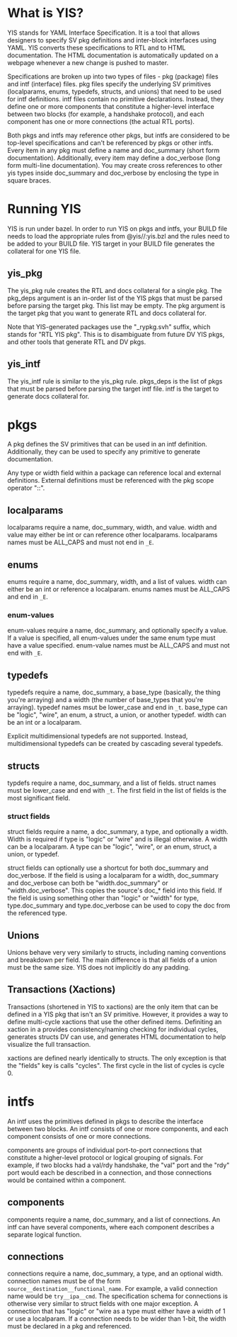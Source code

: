 # What is YIS?
YIS stands for YAML Interface Specification. It is a tool that allows designers to specify SV pkg definitions and inter-block interfaces using YAML. YIS converts these specifications to RTL and to HTML documentation. The HTML documentation is automatically updated on a webpage whenever a new change is pushed to master.  

Specifications are broken up into two types of files - pkg (package) files and intf (interface) files. pkg files specify the underlying SV primitives (localparams, enums, typedefs, structs, and unions) that need to be used for intf definitions. intf files contain no primitive declarations. Instead, they define one or more components that constitute a higher-level interface between two blocks (for example, a handshake protocol), and each component has one or more connections (the actual RTL ports).  

Both pkgs and intfs may reference other pkgs, but intfs are considered to be top-level specifications and can't be referenced by pkgs or other intfs. Every item in any pkg must define a name and doc_summary (short form documentation). Additionally, every item may define a doc_verbose (long form multi-line documentation). You may create cross references to other yis types inside doc_summary and doc_verbose by enclosing the type in square braces.

# Running YIS
YIS is run under bazel. In order to run YIS on pkgs and intfs, your BUILD file needs to load the appropriate rules from @yis//:yis.bzl and the rules need to be added to your BUILD file. YIS target in your BUILD file generates the collateral for one YIS file.

## yis_pkg
The yis_pkg rule creates the RTL and docs collateral for a single pkg. The pkg_deps argument is an in-order list of the YIS pkgs that must be parsed before parsing the target pkg. This list may be empty. The pkg argument is the target pkg that you want to generate RTL and docs collateral for.  

Note that YIS-generated packages use the "_rypkg.svh" suffix, which stands for "RTL YIS pkg". This is to disambiguate from future DV YIS pkgs, and other tools that generate RTL and DV pkgs.

## yis_intf
The yis_intf rule is similar to the yis_pkg rule. pkgs_deps is the list of pkgs that must be parsed before parsing the target intf file. intf is the target to generate docs collateral for.

# pkgs
A pkg defines the SV primitives that can be used in an intf definition. Additionally, they can be used to specify any primitive to generate documentation.  

Any type or width field within a package can reference local and external definitions. External definitions must be referenced with the pkg scope operator "::".

## localparams
localparams require a name, doc_summary, width, and value. width and value may either be int or can reference other localparams. localparams names must be ALL_CAPS and must not end in `_E`.

## enums
enums require a name, doc_summary, width, and a list of values. width can either be an int or reference a localparam. enums names must be ALL_CAPS and end in `_E`.

### enum-values
enum-values require a name, doc_summary, and optionally specify a value. If a value is specified, all enum-values under the same enum type must have a value specified. enum-value names must be ALL_CAPS and must not end with `_E`.

## typedefs
typedefs require a name, doc_summary, a base_type (basically, the thing you're arraying) and a width (the number of base_types that you're arraying). typedef names msut be lower_case and end in `_t`. base_type can be "logic", "wire", an enum, a struct, a union, or another typedef. width can be an int or a localparam.

Explicit multidimensional typedefs are not supported. Instead, multidimensional typedefs can be created by cascading several typedefs.

## structs
typdefs require a name, doc_summary, and a list of fields. struct names must be lower_case and end with `_t`. The first field in the list of fields is the most significant field.

### struct fields
struct fields require a name, a doc_summary, a type, and optionally a width. Width is required if type is "logic" or "wire" and is illegal otherwise. A width can be a localparam. A type can be "logic", "wire", or an enum, struct, a union, or typedef.  

struct fields can optionally use a shortcut for both doc_summary and doc_verbose. If the field is using a localparam for a width, doc_summary and doc_verbose can both be "width.doc_summary" or "width.doc_verbose". This copies the source's doc_* field into this field. If the field is using something other than "logic" or "width" for type, type.doc_summary and type.doc_verbose can be used to copy the doc from the referenced type.

## Unions
Unions behave very very similarly to structs, including naming conventions and breakdown per field. The main difference is that all fields of a union must be the same size. YIS does not implicitly do any padding.

## Transactions (Xactions)
Transactions (shortened in YIS to xactions) are the only item that can be defined in a YIS pkg that isn't an SV primitive. However, it provides a way to define multi-cycle xactions that use the other defined items. Definiting an xaction in a provides consistency/naming checking for individual cycles, generates structs DV can use, and generates HTML documentation to help visualize the full transaction.  

xactions are defined nearly identically to structs. The only exception is that the "fields" key is calls "cycles". The first cycle in the list of cycles is cycle 0.

# intfs
An intf uses the primitives defined in pkgs to describe the interface between two blocks. An intf consists of one or more components, and each component consists of one or more connections.  

components are groups of individual port-to-port connections that constitute a higher-level protocol or logical grouping of signals. For example, if two blocks had a val/rdy handshake, the "val" port and the "rdy" port would each be described in a connection, and those connections would be contained within a component.

## components
components require a name, doc_summary, and a list of connections. An intf can have several components, where each component describes a separate logical function.

## connections
connections require a name, doc_summary, a type, and an optional width. connection names must be of the form `source__destination__functional_name`. For example, a valid connection name would be `try__ipa__cmd`. The specification schema for connections is otherwise very similar to struct fields with one major exception. A connection that has "logic" or "wire as a type must either have a width of 1 or use a localparam. If a connection needs to be wider than 1-bit, the width must be declared in a pkg and referenced.
